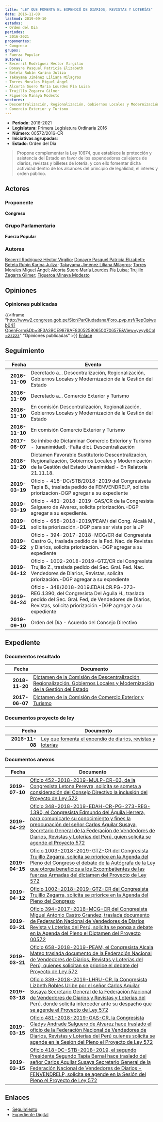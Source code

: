 ```yaml
---
title: "LEY QUE FOMENTA EL EXPENDIÓ DE DIARIOS, REVISTAS Y LOTERÍAS"
date: 2016-11-08
lastmod: 2019-09-10
estados:
- Orden del Día
periodos:
- 2016-2021
proponentes:
- Congreso
grupos:
- Fuerza Popular
autores:
- Becerril Rodríguez Héctor Virgilio
- Donayre Pasquel Patricia Elizabeth
- Beteta Rubín Karina Juliza
- Takayama Jiménez Liliana Milagros
- Torres Morales Miguel Ángel
- Alcorta Suero María Lourdes Pía Luisa
- Trujillo Zegarra Gilmer
- Figueroa Minaya Modesto
sectores:
- Descentralización, Regionalización, Gobiernos Locales y Modernización de la Gestión del Estado
- Comercio Exterior y Turismo
---
```

- **Periodo**: 2016-2021
- **Legislatura**: Primera Legislatura Ordinaria 2016
- **Número**: 00572/2016-CR
- **Iniciativas agrupadas**: 
- **Estado**: Orden del Día

> Propone complementar la Ley 10674, que establece la protección y asistencia del Estado en favor de los expendedores callejeros de diarios, revistas y billetes de lotería, y con ello fomentar dicha actividad dentro de los alcances del principio de legalidad, el interés y orden público.


## Actores

### Proponente

**Congreso**

### Grupo Parlamentario

**Fuerza Popular**

### Autores

[Becerril Rodríguez Héctor Virgilio](mailto:mailto:hbecerril@congreso.gob.pe); [Donayre Pasquel Patricia Elizabeth](mailto:mailto:pdonayre@congreso.gob.pe); [Beteta Rubín Karina Juliza](mailto:mailto:kbeteta@congreso.gob.pe); [Takayama Jiménez Liliana Milagros](mailto:mailto:ltakayama@congreso.gob.pe); [Torres Morales Miguel Ángel](mailto:mailto:mtorresm@congreso.gob.pe); [Alcorta Suero María Lourdes Pía Luisa](mailto:mailto:lalcorta@congreso.gob.pe); [Trujillo Zegarra Gilmer](mailto:mailto:gtrujilloz@congreso.gob.pe); [Figueroa Minaya Modesto](mailto:mailto:mfigueroam@congreso.gob.pe)

## Opiniones

### Opiniones publicadas

{{<iframe "http://www2.congreso.gob.pe/Sicr/ParCiudadana/Foro_pvp.nsf/RepOpiweb04?OpenForm&Db=3F3A3BCE997BAF83052580650070657E&View=yyyy&Col=zzzzz" "Opiniones publicadas" >}}
[Enlace](http://www2.congreso.gob.pe/Sicr/ParCiudadana/Foro_pvp.nsf/RepOpiweb04?OpenForm&Db=3F3A3BCE997BAF83052580650070657E&View=yyyy&Col=zzzzz)


## Seguimiento

| Fecha | Evento |
|------:|--------|
| **2016-11-09** | Decretado a... Descentralización, Regionalización, Gobiernos Locales y Modernización de la Gestión del Estado |
| **2016-11-09** | Decretado a... Comercio Exterior y Turismo |
| **2016-11-10** | En comisión Descentralización, Regionalización, Gobiernos Locales y Modernización de la Gestión del Estado |
| **2016-11-10** | En comisión Comercio Exterior y Turismo |
| **2017-06-07** | Se inhibe de Dictaminar Comercio Exterior y Turismo - (unanimidad).-Falta dict. Descentralización |
| **2018-11-20** | Dictamen Favorable Sustitutorio Descentralización, Regionalización, Gobiernos Locales y Modernización de la Gestión del Estado Unanimidad - En Relatoría 21.11.18. |
| **2019-03-19** | Oficio - 418-DC/STB/2018-2019 del Congresiseta Tapia B., traslada pedido de FENVENDRELP, solicita priorizacion-DGP agregar a su expediente |
| **2019-03-19** | Oficio - 481-2018-2019-GAS/CR de la Congresista Salguero de Alvarez, solicita priorización.-DGP agregar a su expediente. |
| **2019-03-21** | Oficio - 658-2018-2019/PEAM/ del Cong. Alcalá M., solicita priorización.-DGP para ser vista por la JP |
| **2019-03-22** | Oficio - 394-2017-2018-MCG/CR del Congresista Castro G., traslada pedido de la Fed. Nac. de Revistas y Diarios, solicita priorización.-DGP agregar a su expediente |
| **2019-04-12** | Oficio - 1002-2018-2019-GTZ/CR del Congresista Trujillo Z., traslada pedido del Sec. Gral. Fed. Nac. Vendedores de Diarios, Revistas, solicita priorización.-DGP agregar a su expediente |
| **2019-04-24** | Oficio - 348/2018-2019.EDAH.CR.PG-273-REG.1390, del Congresista Del Aguila H., traslada pedido del Sec. Gral. Fed, de Vendedores de Diarios, Revistas, solicita priorización.-DGP agregar a su expediente |
| **2019-09-10** | Orden del Día - Acuerdo del Consejo Directivo |

## Expediente

### Documentos resultado

| Fecha | Documento |
|------:|-----------|
| **2018-11-20** | [Dictamen de la Comisión de Descentralización, Regionalización, Gobiernos Locales y Modernización de la Gestión del Estado](http://www.leyes.congreso.gob.pe/Documentos/2016_2021/Dictamenes/Proyectos_de_Ley/00572DC08MAY20181120.pdf) |
| **2017-06-07** | [Dictamen de la Comisión de Comercio Exterior y Turismo](http://www.leyes.congreso.gob.pe/Documentos/2016_2021/Dictamenes/Proyectos_de_Ley/00572DC03MAY20170607.pdf) |

### Documentos proyecto de ley

| Fecha | Documento |
|------:|-----------|
| **2016-11-08** | [Ley que fomenta el expendio de diarios, revistas y loterías](http://www.leyes.congreso.gob.pe/Documentos/2016_2021/Proyectos_de_Ley_y_de_Resoluciones_Legislativas/PL0057220161108.pdf) |

### Documentos anexos

| Fecha | Documento |
|------:|-----------|
| **2019-07-10** | [Oficio 452-2018-2019-MULP-CR-03, de la Congresista Letona Pereyra, solicita se someta a consideración del Consejo Directivo la inclusión del Proyecto de Ley 572](http://www.leyes.congreso.gob.pe/Documentos/2016_2021/Oficios/Congresistas/OFICIO-452-2018-2019-MULP-CR-03.pdf) |
| **2019-04-22** | [Oficio 348-2018-2019-EDAH-CR-PG-273-REG-1390, el Congresista Edmundo del Águila Herrera, para comunicarle su conocimiento y fines la preocupación del señor Carlos Águilar Susaya, Secretario General de la Federación de Vendedores de Diarios, Revistas y Loterías del Perú, quien solicita se agende el Proyecto 572](http://www.leyes.congreso.gob.pe/Documentos/2016_2021/Oficios/Congresistas/OFICIO-348-2018-2019-EDAH-CR-PG-273-REG-1390.pdf) |
| **2019-04-15** | [Oficio 1003-2018-2019-GTZ-CR del Congresista Trujillo Zegarra, solicita se priorice en la Agenda del Pleno del Congreso el debate de la Autógrafa de la Ley que otorga beneficios a los Excombatientes de las fuerzas Armadas del dictamen del Proyecto de Ley 572](http://www.leyes.congreso.gob.pe/Documentos/2016_2021/Oficios/Congresistas/OFICIO-1003-2018-2019-GTZ-CR.pdf) |
| **2019-04-12** | [Oficio 1002-2018-2019-GTZ-CR del Congresista Trujillo Zegarra, solicita se priorice en la Agenda del Pleno del Congreso](http://www.leyes.congreso.gob.pe/Documentos/2016_2021/Oficios/Congresistas/OFICIO-1002-2018-2019-GTZ-CR.pdf) |
| **2019-03-21** | [Oficio 394-2017-2018-MCG-CR del Congresista Miguel Antonio Castro Grandez, traslada documento de Federación Nacional de Vendedores de Diarios Revista y Loterías del Perú, solicita se ponga a debate en la Agenda del Pleno el Dictamen del Proyecto 00572](http://www.leyes.congreso.gob.pe/Documentos/2016_2021/Oficios/Congresistas/OFICIO-394-2017-2018-MCG-CR.pdf) |
| **2019-03-21** | [Oficio 658-2018-2019-PEAM, el Congresista Alcala Mateo traslada documento de la Federación Nacional de Vendedores de Diarios, Revistas y Loterías del Perú, quienes solicitan se priorice el debate del Proyecto de Ley 572](http://www.leyes.congreso.gob.pe/Documentos/2016_2021/Oficios/Congresistas/OFICIO-658-2018-2019-PEAM.pdf) |
| **2019-03-18** | [Oficio 339-2018-2019-LHRU-CR, la Congresista Lizbeth Robles Uribe por el señor Carlos Aguilar Susaya Secretario General de la Federación Nacional de Vendedores de Diarios y Revistas y Loterías del Perú, donde solicita interceder ante su despacho que se agende el Proyecto de Ley 572](http://www.leyes.congreso.gob.pe/Documentos/2016_2021/Oficios/Congresistas/OFICIO-339-2018-2019-LHRU-CR.pdf) |
| **2019-03-15** | [Oficio 481-2018-2019-GAS-CR, la Congresista Gladys Andrade Salguero de Alvarez hace traslado el oficio de la Federación Nacional de Vendedores de Diarios, Revistas y Loterías del Perú quienes solicita se agende en la Sesión del Pleno el Proyecto de Ley 572](http://www.leyes.congreso.gob.pe/Documentos/2016_2021/Oficios/Congresistas/OFICIO-481-2018-2019-GAS-CR.pdf) |
| **2019-03-15** | [Oficio 418-DC-STB-2018-2019, el segundo Presidente Segundo Tapia Bernal hace traslado del señor Carlos Aguilar Susaya Secretario General de la Federación Nacional de Vendedores de Diarios - FENVENDRELP, solicita se agende en la Sesión del Pleno el Proyecto de Ley 572](http://www.leyes.congreso.gob.pe/Documentos/2016_2021/Oficios/Congresistas/OFICIO-418-DC-STB-2018-2019.pdf) |

## Enlaces

- [Seguimiento](http://www2.congreso.gob.pe/Sicr/TraDocEstProc/CLProLey2016.nsf/f7fff46988ca05b1052578e100829cc7/14e15952111b3b55052580650067ea65?OpenDocument)
- [Expediente Digital](http://www2.congreso.gob.pe/Sicr/TraDocEstProc/CLProLey2016.nsf/f7fff46988ca05b1052578e100829cc7/14e15952111b3b55052580650067ea65?OpenDocument&Click=05257FB7005EB655.eb71d0cf91d8294e05256cdf006b5706/$Body/0.1C6C)

